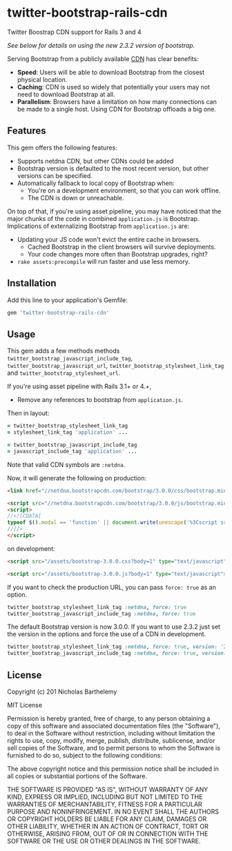 # twitter-bootstrap-rails-cdn

Twitter Boostrap CDN support for Rails 3 and 4

*See below for details on using the new 2.3.2 version of bootstrap.*

Serving Bootstrap from a publicly available [CDN](http://en.wikipedia.org/wiki/Content_Delivery_Network) has clear benefits:

* **Speed**: Users will be able to download Bootstrap from the closest physical location.
* **Caching**: CDN is used so widely that potentially your users may not need to download Bootstrap at all.
* **Parallelism**: Browsers have a limitation on how many connections can be made to a single host. Using CDN for Bootstrap offloads a big one.

## Features

This gem offers the following features:

* Supports netdna CDN, but other CDNs could be added
* Bootstrap version is defaulted to the most recent version, but other versions can be specified.
* Automatically fallback to local copy of Bootstrap when:
  * You're on a development environment, so that you can work offline.
  * The CDN is down or unreachable.

On top of that, if you're using asset pipeline, you may have noticed that the major chunks of the code in combined `application.js` is Bootstrap. Implications of externalizing Bootstrap from `application.js` are:

* Updating your JS code won't evict the entire cache in browsers.
  * Cached Bootstrap in the client browsers will survive deployments.
  * Your code changes more often than Bootstrap upgrades, right?
* `rake assets:precompile` will run faster and use less memory.

## Installation

Add this line to your application's Gemfile:

```ruby
gem 'twitter-bootstrap-rails-cdn'
```

## Usage

This gem adds a few methods methods `twitter_bootstrap_javascript_include_tag`, `twitter_bootstrap_javascript_url`,
`twitter_bootstrap_stylesheet_link_tag` and `twitter_bootstrap_stylesheet_url`.

If you're using asset pipeline with Rails 3.1+ or 4.+,

- Remove any references to bootstrap from `application.js`.

Then in layout:

```ruby
= twitter_bootstrap_stylesheet_link_tag
= stylesheet_link_tag 'application' ...
```

```ruby
= twitter_bootstrap_javascript_include_tag
= javascript_include_tag 'application' ...
```

Note that valid CDN symbols are `:netdna`.

Now, it will generate the following on production:

```html
<link href="//netdna.bootstrapcdn.com/bootstrap/3.0.0/css/bootstrap.min.css" media="screen" rel="stylesheet" />
```

```html
<script src="//netdna.bootstrapcdn.com/bootstrap/3.0.0/js/bootstrap.min.js"></script>
<script>
//<![CDATA[
typeof $().modal == 'function' || document.write(unescape('%3Cscript src="/javascripts/bootstrap-3.0.0.min.js">%3C/script>'))
//]]>
</script>
```

on development:

```html
<script src="/assets/bootstrap-3.0.0.css?body=1" type="text/javascript"></script>
```

```html
<script src="/assets/bootstrap-3.0.0.js?body=1" type="text/javascript"></script>
```

If you want to check the production URL, you can pass `force: true` as an option.

```ruby
twitter_bootstrap_stylesheet_link_tag :netdna, force: true
twitter_bootstrap_javascript_include_tag :netdna, force: true
```

The default Bootstrap version is now 3.0.0. If you want to use 2.3.2 just set the version in the options and force the use of a CDN in development.

```ruby
twitter_bootstrap_stylesheet_link_tag :netdna, force: true, version: '2.3.2'
twitter_bootstrap_javascript_include_tag :netdna, force: true, version: '2.3.2'
```

## License

Copyright (c) 201 Nicholas Barthelemy

MIT License

Permission is hereby granted, free of charge, to any person obtaining
a copy of this software and associated documentation files (the
"Software"), to deal in the Software without restriction, including
without limitation the rights to use, copy, modify, merge, publish,
distribute, sublicense, and/or sell copies of the Software, and to
permit persons to whom the Software is furnished to do so, subject to
the following conditions:

The above copyright notice and this permission notice shall be
included in all copies or substantial portions of the Software.

THE SOFTWARE IS PROVIDED "AS IS", WITHOUT WARRANTY OF ANY KIND,
EXPRESS OR IMPLIED, INCLUDING BUT NOT LIMITED TO THE WARRANTIES OF
MERCHANTABILITY, FITNESS FOR A PARTICULAR PURPOSE AND
NONINFRINGEMENT. IN NO EVENT SHALL THE AUTHORS OR COPYRIGHT HOLDERS BE
LIABLE FOR ANY CLAIM, DAMAGES OR OTHER LIABILITY, WHETHER IN AN ACTION
OF CONTRACT, TORT OR OTHERWISE, ARISING FROM, OUT OF OR IN CONNECTION
WITH THE SOFTWARE OR THE USE OR OTHER DEALINGS IN THE SOFTWARE.
